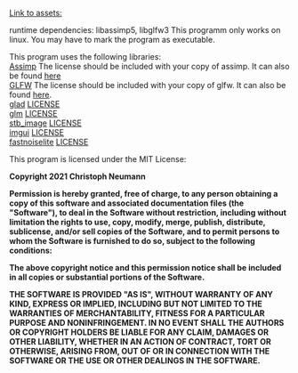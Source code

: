 [Link to assets:](https://drive.google.com/drive/folders/1tTzC-uJ3ZbW6bwRTZsTCnjj0dKDIWBQa?usp=sharing)

runtime dependencies: libassimp5, libglfw3
This programm only works on linux.
You may have to mark the program as executable.

This program uses the following libraries:  
    [Assimp](https://github.com/assimp/assimp) The license should be included with your copy of assimp. It can also be found [here](./additional/assimp_license)<br>
    [GLFW](https://www.glfw.org/) The license should be included with your copy of glfw. It can also be found [here](./additional/glfw_license).<br>
    [glad](https://github.com/Dav1dde/glad) [LICENSE](./additional/glad_license)<br>
    [glm](https://github.com/g-truc/glm) [LICENSE](./additional/glm_license)<br>
    [stb_image](https://github.com/nothings/stb) [LICENSE](./additional/stb_license)<br>
    [imgui](https://github.com/ocornut/imgui) [LICENSE](./additional/imgui_license)<br>
    [fastnoiselite](https://github.com/Auburn/FastNoiseLite) [LICENSE](./additional/noise_license)<br>

This program is licensed under the MIT License:

**Copyright 2021 Christoph Neumann**

**Permission is hereby granted, free of charge, to any person obtaining a copy of this software and associated documentation files (the "Software"), to deal in the Software without restriction, including without limitation the rights to use, copy, modify, merge, publish, distribute, sublicense, and/or sell copies of the Software, and to permit persons to whom the Software is furnished to do so, subject to the following conditions:**

**The above copyright notice and this permission notice shall be included in all copies or substantial portions of the Software.**

**THE SOFTWARE IS PROVIDED "AS IS", WITHOUT WARRANTY OF ANY KIND, EXPRESS OR IMPLIED, INCLUDING BUT NOT LIMITED TO THE WARRANTIES OF MERCHANTABILITY, FITNESS FOR A PARTICULAR PURPOSE AND NONINFRINGEMENT. IN NO EVENT SHALL THE AUTHORS OR COPYRIGHT HOLDERS BE LIABLE FOR ANY CLAIM, DAMAGES OR OTHER LIABILITY, WHETHER IN AN ACTION OF CONTRACT, TORT OR OTHERWISE, ARISING FROM, OUT OF OR IN CONNECTION WITH THE SOFTWARE OR THE USE OR OTHER DEALINGS IN THE SOFTWARE.**

